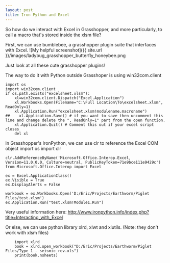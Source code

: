 ```yaml
---
layout: post
title: Iron Python and Excel
---
```


So how do we interact with Excel in Grasshopper, and more particularly, to call a macro that's stored inside the xlsm file?

First, we can use bumblebee, a grasshopper plugin suite that interfaces with Excel.
![My helpful screenshot]({{ site.url }}/images/ladybug_grasshopper_butterfly_honeybee.png

Just look at all these cute grasshopper plugins!

The way to do it with Python outside Grasshoper is using win32com.client
    
    import os
    import win32com.client
    if os.path.exists("excelsheet.xlsm"):
        xl=win32com.client.Dispatch("Excel.Application")
        xl.Workbooks.Open(Filename="C:\Full Location\To\excelsheet.xlsm", ReadOnly=1)
        xl.Application.Run("excelsheet.xlsm!modulename.macroname")
    ##    xl.Application.Save() # if you want to save then uncomment this line and change delete the ", ReadOnly=1" part from the open function.
        xl.Application.Quit() # Comment this out if your excel script closes
        del xl
        
In Grasshopper's IronPython, we can use clr to reference the Excel COM object
    import os
    import clr

    clr.AddReferenceByName('Microsoft.Office.Interop.Excel, Version=11.0.0.0, Culture=neutral, PublicKeyToken=71e9bce111e9429c')
    from Microsoft.Office.Interop import Excel

    ex = Excel.ApplicationClass()   
    ex.Visible = True
    ex.DisplayAlerts = False   

    workbook = ex.Workbooks.Open('D:/Eric/Projects/Earthworm/Piglet Files/test.xlsm')
    ex.Application.Run("test.xlsm!Module1.Run")
   
Very useful information here:
    http://www.ironpython.info/index.php?title=Interacting_with_Excel
    
Or else, we can use python library xlrd, xlwt and xlutils. (Note: they don't work with xlsm files)

        import xlrd
        book = xlrd.open_workbook("D:/Eric/Projects/Earthworm/Piglet Files/Type 1 - seismic rev.xls")
        print(book.nsheets)
